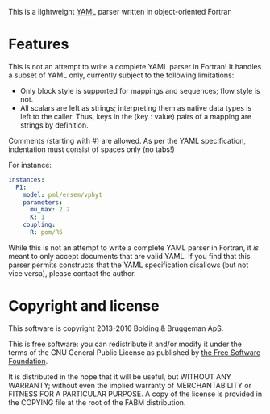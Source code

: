 This is a lightweight [YAML](http://yaml.org) parser written in object-oriented Fortran

# Features

This is not an attempt to write a complete YAML parser in Fortran! It handles a subset of YAML only, currently subject to the following limitations:

* Only block style is supported for mappings and sequences; flow style is not.
* All scalars are left as strings; interpreting them as native data types is left to the caller. Thus, keys in the (key : value) pairs of a mapping are strings by definition.

Comments (starting with #) are allowed. As per the YAML specification, indentation must consist of spaces only (no tabs!)

For instance:

```yaml
instances:
  P1:
    model: pml/ersem/vphyt
    parameters:
      mu_max: 2.2
      K: 1
    coupling:
      R: pom/R6
```

While this is not an attempt to write a complete YAML parser in Fortran, it _is_ meant
to only accept documents that are valid YAML. If you find that this parser
permits constructs that the YAML specification disallows (but not vice versa),
please contact the author.

# Copyright and license

This software is copyright 2013-2016 Bolding & Bruggeman ApS.

This is free software: you can redistribute it and/or modify it under
the terms of the GNU General Public License as published by [the Free Software
Foundation](https://www.gnu.org/licenses/gpl.html).

It is distributed in the hope that it will be useful, but WITHOUT ANY WARRANTY;
without even the implied warranty of MERCHANTABILITY or FITNESS FOR A
PARTICULAR PURPOSE. A copy of the license is provided in the COPYING file at
the root of the FABM distribution.